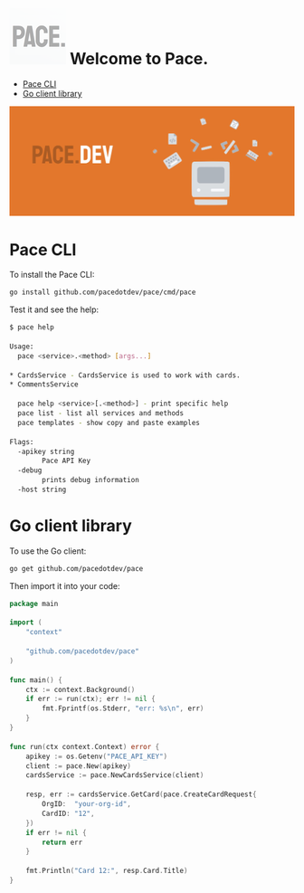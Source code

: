 # ![](pace-logo-square.png) Welcome to Pace.

* [Pace CLI](#pace-cli)
* [Go client library](#go-client-library)

![](pace.dev-banner.jpg)

# Pace CLI

To install the Pace CLI:

```bash
go install github.com/pacedotdev/pace/cmd/pace
```

Test it and see the help:

```bash
$ pace help

Usage:
  pace <service>.<method> [args...]

* CardsService - CardsService is used to work with cards.
* CommentsService

  pace help <service>[.<method>] - print specific help
  pace list - list all services and methods
  pace templates - show copy and paste examples

Flags:
  -apikey string
        Pace API Key
  -debug
        prints debug information
  -host string

```

# Go client library

To use the Go client:

```bash
go get github.com/pacedotdev/pace
```

Then import it into your code:

```go
package main

import (
	"context"
	
	"github.com/pacedotdev/pace"
)

func main() {
	ctx := context.Background()
	if err := run(ctx); err != nil {
		fmt.Fprintf(os.Stderr, "err: %s\n", err)
	}
}

func run(ctx context.Context) error {
	apikey := os.Getenv("PACE_API_KEY")
	client := pace.New(apikey)
	cardsService := pace.NewCardsService(client)
	
	resp, err := cardsService.GetCard(pace.CreateCardRequest{
		OrgID:  "your-org-id",
		CardID: "12",
	})
	if err != nil {
		return err
	}

	fmt.Println("Card 12:", resp.Card.Title)
}
```
